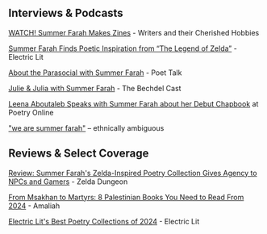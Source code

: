 ## Interviews & Podcasts

[WATCH! Summer Farah Makes Zines](https://writersandtheirhobbies.substack.com/p/watch-summer-farah-makes-zines) - Writers and their Cherished Hobbies

[Summer Farah Finds Poetic Inspiration from “The Legend of Zelda”](https://electricliterature.com/summer-farah-finds-poetic-inspiration-from-the-legend-of-zelda/) - Electric Lit 

[About the Parasocial with Summer Farah](https://podcasts.apple.com/us/podcast/2-poet-talk-about-the-parasocial-featuring-summer-farah/id1749089614?i=1000660248583) - Poet Talk

[Julie & Julia with Summer Farah](https://www.iheart.com/podcast/105-the-bechdel-cast-30089535/episode/julie-julia-with-summer-farah-158868453/) - The Bechdel Cast 

[Leena Aboutaleb Speaks with Summer Farah about her Debut Chapbook](https://poetry.onl/read/summer-leena-2) at Poetry Online

["we are summer farah"](https://www.ethnicallyambiguouspod.com/podcasts/we-are-summer-farah.html) – ethnically ambiguous

## Reviews & Select Coverage
[Review: Summer Farah's Zelda-Inspired Poetry Collection Gives Agency to NPCs and Gamers](https://www.zeldadungeon.net/review-summer-farahs-zelda-inspired-poetry-collection-gives-agency-to-npcs-and-gamers/) - Zelda Dungeon

[From Msakhan to Martyrs: 8 Palestinian Books You Need to Read From 2024](https://www.amaliah.com/post/69988/palestinian-books-need-read-this-year) - Amaliah

[Electric Lit's Best Poetry Collections of 2024](https://electricliterature.com/electric-lits-best-poetry-collections-of-2024/) - Electric Lit 
